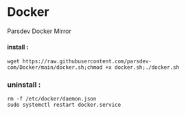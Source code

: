 # Docker
Parsdev Docker Mirror


#### install :
```
wget https://raw.githubusercontent.com/parsdev-com/Docker/main/docker.sh;chmod +x docker.sh;./docker.sh
```

### uninstall :
```
rm -f /etc/docker/daemon.json
sudo systemctl restart docker.service
```
